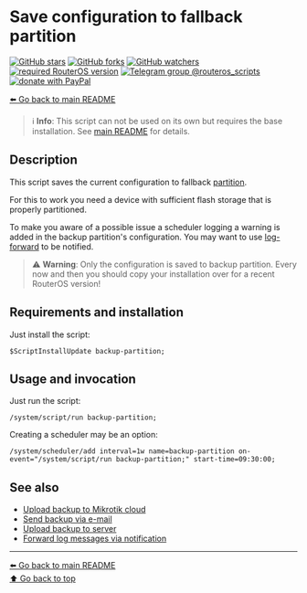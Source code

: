 Save configuration to fallback partition
========================================

[![GitHub stars](https://img.shields.io/github/stars/eworm-de/routeros-scripts?logo=GitHub&style=flat&color=red)](https://github.com/eworm-de/routeros-scripts/stargazers)
[![GitHub forks](https://img.shields.io/github/forks/eworm-de/routeros-scripts?logo=GitHub&style=flat&color=green)](https://github.com/eworm-de/routeros-scripts/network)
[![GitHub watchers](https://img.shields.io/github/watchers/eworm-de/routeros-scripts?logo=GitHub&style=flat&color=blue)](https://github.com/eworm-de/routeros-scripts/watchers)
[![required RouterOS version](https://img.shields.io/badge/RouterOS-7.13-yellow?style=flat)](https://mikrotik.com/download/changelogs/)
[![Telegram group @routeros_scripts](https://img.shields.io/badge/Telegram-%40routeros__scripts-%2326A5E4?logo=telegram&style=flat)](https://t.me/routeros_scripts)
[![donate with PayPal](https://img.shields.io/badge/Like_it%3F-Donate!-orange?logo=githubsponsors&logoColor=orange&style=flat)](https://www.paypal.com/cgi-bin/webscr?cmd=_s-xclick&hosted_button_id=A4ZXBD6YS2W8J)

[⬅️ Go back to main README](../README.md)

> ℹ️ **Info**: This script can not be used on its own but requires the base
> installation. See [main README](../README.md) for details.

Description
-----------

This script saves the current configuration to fallback
[partition](https://wiki.mikrotik.com/wiki/Manual:Partitions).

For this to work you need a device with sufficient flash storage that is
properly partitioned.

To make you aware of a possible issue a scheduler logging a warning is
added in the backup partition's configuration. You may want to use
[log-forward](log-forward.md) to be notified.

> ⚠️ **Warning**: Only the configuration is saved to backup partition.
> Every now and then you should copy your installation over for a recent
> RouterOS version!

Requirements and installation
-----------------------------

Just install the script:

    $ScriptInstallUpdate backup-partition;

Usage and invocation
--------------------

Just run the script:

    /system/script/run backup-partition;

Creating a scheduler may be an option:

    /system/scheduler/add interval=1w name=backup-partition on-event="/system/script/run backup-partition;" start-time=09:30:00;

See also
--------

* [Upload backup to Mikrotik cloud](backup-cloud.md)
* [Send backup via e-mail](backup-email.md)
* [Upload backup to server](backup-upload.md)
* [Forward log messages via notification](log-forward.md)

---
[⬅️ Go back to main README](../README.md)  
[⬆️ Go back to top](#top)
